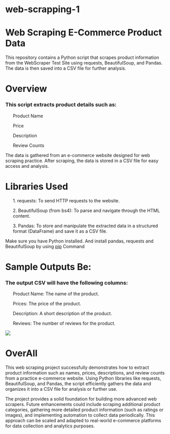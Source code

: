 # web-scrapping-1

<h1>Web Scraping E-Commerce Product Data</h1>
<p>This repository contains a Python script that scrapes product information from the WebScraper Test Site using requests, BeautifulSoup, and Pandas. The data is then saved into a CSV file for further analysis.</p>

<h1> Overview</h1>
<h3>This script extracts product details such as:</h3>
   <ul> Product Name</ul>
   <ul>Price</ul>
   <ul>Description</ul>
   <ul>Review Counts</ul>
<p>The data is gathered from an e-commerce website designed for web scraping practice. After scraping, the data is stored in a CSV file for easy access and analysis.</p>   

<h1>Libraries Used</h1>
<ol>1. requests: To send HTTP requests to the website.</ol>
<ol>2. BeautifulSoup (from bs4): To parse and navigate through the HTML content.</ol>
<ol>3. Pandas: To store and manipulate the extracted data in a structured format (DataFrame) and save it as a CSV file.</ol>
<p>Make sure you have Python installed. And install pandas, requests and BeautifulSoup by using <a href="https://packaging.python.org/en/latest/tutorials/installing-packages/">pip</a> Command </p>

<h1>Sample Outputs Be:</h1>
<h3>The output CSV will have the following columns:</h3>
<ol>Product Name: The name of the product.</ol>
<ol>Prices: The price of the product.</ol>
<ol>Description: A short description of the product.</ol>
<ol>Reviews: The number of reviews for the product.</ol>
<img src="https://github.com/user-attachments/assets/9d89486d-ce25-4280-a0f5-c6d84aee62e5">

<h1>OverAll</h1>
<p>This web scraping project successfully demonstrates how to extract product information such as names, prices, descriptions, and review counts from a practice e-commerce website. Using Python libraries like requests, BeautifulSoup, and Pandas, the script efficiently gathers the data and organizes it into a CSV file for analysis or further use.

The project provides a solid foundation for building more advanced web scrapers. Future enhancements could include scraping additional product categories, gathering more detailed product information (such as ratings or images), and implementing automation to collect data periodically. This approach can be scaled and adapted to real-world e-commerce platforms for data collection and analytics purposes.</p>
